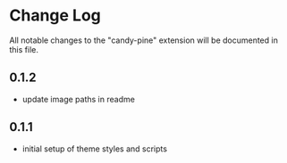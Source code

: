 # Change Log

All notable changes to the "candy-pine" extension will be documented in this file.

## 0.1.2

- update image paths in readme

## 0.1.1

- initial setup of theme styles and scripts
